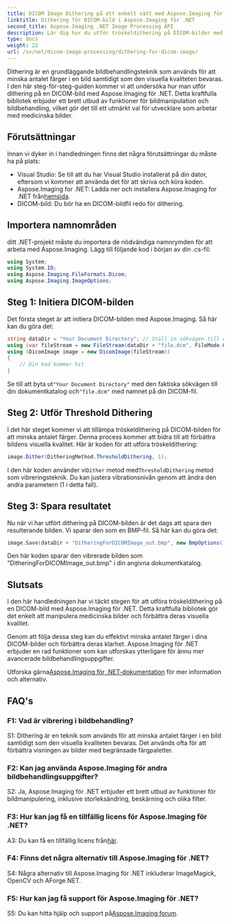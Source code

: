 ```yaml
---
title: DICOM Image Dithering på ett enkelt sätt med Aspose.Imaging för .NET
linktitle: Dithering för DICOM-bild i Aspose.Imaging för .NET
second_title: Aspose.Imaging .NET Image Processing API
description: Lär dig hur du utför tröskeldithering på DICOM-bilder med Aspose.Imaging för .NET. Förbättra bildkvaliteten och reducera färgpaletter utan ansträngning.
type: docs
weight: 22
url: /sv/net/dicom-image-processing/dithering-for-dicom-image/
---
```

Dithering är en grundläggande bildbehandlingsteknik som används för att minska antalet färger i en bild samtidigt som den visuella kvaliteten bevaras. I den här steg-för-steg-guiden kommer vi att undersöka hur man utför dithering på en DICOM-bild med Aspose.Imaging för .NET. Detta kraftfulla bibliotek erbjuder ett brett utbud av funktioner för bildmanipulation och bildbehandling, vilket gör det till ett utmärkt val för utvecklare som arbetar med medicinska bilder. 

## Förutsättningar

Innan vi dyker in i handledningen finns det några förutsättningar du måste ha på plats:

- Visual Studio: Se till att du har Visual Studio installerat på din dator, eftersom vi kommer att använda det för att skriva och köra koden.
-  Aspose.Imaging for .NET: Ladda ner och installera Aspose.Imaging for .NET från[hemsida](https://releases.aspose.com/imaging/net/).
- DICOM-bild: Du bör ha en DICOM-bildfil redo för dithering.

## Importera namnområden

ditt .NET-projekt måste du importera de nödvändiga namnrymden för att arbeta med Aspose.Imaging. Lägg till följande kod i början av din .cs-fil:

```csharp
using System;
using System.IO;
using Aspose.Imaging.FileFormats.Dicom;
using Aspose.Imaging.ImageOptions;
```

## Steg 1: Initiera DICOM-bilden

Det första steget är att initiera DICOM-bilden med Aspose.Imaging. Så här kan du göra det:

```csharp
string dataDir = "Your Document Directory"; // Ställ in sökvägen till din dokumentkatalog
using (var fileStream = new FileStream(dataDir + "file.dcm", FileMode.Open, FileAccess.Read))
using (DicomImage image = new DicomImage(fileStream))
{
    // Din kod kommer hit
}
```

 Se till att byta ut`"Your Document Directory"` med den faktiska sökvägen till din dokumentkatalog och`"file.dcm"` med namnet på din DICOM-fil.

## Steg 2: Utför Threshold Dithering

I det här steget kommer vi att tillämpa tröskeldithering på DICOM-bilden för att minska antalet färger. Denna process kommer att bidra till att förbättra bildens visuella kvalitet. Här är koden för att utföra tröskeldithering:

```csharp
image.Dither(DitheringMethod.ThresholdDithering, 1);
```

 I den här koden använder vi`Dither` metod med`ThresholdDithering` metod som vibreringsteknik. Du kan justera vibrationsnivån genom att ändra den andra parametern (1 i detta fall).

## Steg 3: Spara resultatet

Nu när vi har utfört dithering på DICOM-bilden är det dags att spara den resulterande bilden. Vi sparar den som en BMP-fil. Så här kan du göra det:

```csharp
image.Save(dataDir + "DitheringForDICOMImage_out.bmp", new BmpOptions());
```

Den här koden sparar den vibrerade bilden som "DitheringForDICOMImage_out.bmp" i din angivna dokumentkatalog.

## Slutsats

I den här handledningen har vi täckt stegen för att utföra tröskeldithering på en DICOM-bild med Aspose.Imaging för .NET. Detta kraftfulla bibliotek gör det enkelt att manipulera medicinska bilder och förbättra deras visuella kvalitet.

Genom att följa dessa steg kan du effektivt minska antalet färger i dina DICOM-bilder och förbättra deras klarhet. Aspose.Imaging för .NET erbjuder en rad funktioner som kan utforskas ytterligare för ännu mer avancerade bildbehandlingsuppgifter.

 Utforska gärna[Aspose.Imaging för .NET-dokumentation](https://reference.aspose.com/imaging/net/) för mer information och alternativ.

## FAQ's

### F1: Vad är vibrering i bildbehandling?

S1: Dithering är en teknik som används för att minska antalet färger i en bild samtidigt som den visuella kvaliteten bevaras. Det används ofta för att förbättra visningen av bilder med begränsade färgpaletter.

### F2: Kan jag använda Aspose.Imaging för andra bildbehandlingsuppgifter?

S2: Ja, Aspose.Imaging för .NET erbjuder ett brett utbud av funktioner för bildmanipulering, inklusive storleksändring, beskärning och olika filter.

### F3: Hur kan jag få en tillfällig licens för Aspose.Imaging för .NET?

 A3: Du kan få en tillfällig licens från[här](https://purchase.aspose.com/temporary-license/).

### F4: Finns det några alternativ till Aspose.Imaging för .NET?

S4: Några alternativ till Aspose.Imaging för .NET inkluderar ImageMagick, OpenCV och AForge.NET.

### F5: Hur kan jag få support för Aspose.Imaging för .NET?

 S5: Du kan hitta hjälp och support på[Aspose.Imaging forum](https://forum.aspose.com/).